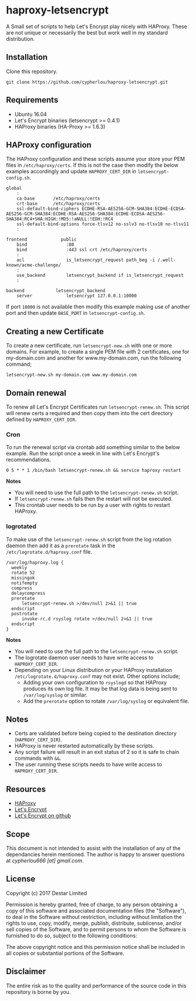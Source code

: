 # haproxy-letsencrypt
A Small set of scripts to help Let's Encrypt play nicely with HAProxy. These are not unique or necessarily the best but work well in my standard distribution.

## Installation
Clone this repository.

    git clone https://github.com/cypherlou/haproxy-letsencrypt.git

## Requirements
* Ubuntu 16.04
* Let's Encrypt binaries (letsencrypt >= 0.4.1)
* HAProxy binaries (HA-Proxy >= 1.6.3)

## HAProxy configuration
The HAProxy configuration and these scripts assume your store your PEM files in `/etc/haproxy/certs`. If this is not the case then modify the below examples accordingly and update `HAPROXY_CERT_DIR` in `letsencrypt-config.sh`.

    global
        :
        ca-base       /etc/haproxy/certs
        crt-base      /etc/haproxy/certs
        ssl-default-bind-ciphers ECDHE-RSA-AES256-GCM-SHA384:ECDHE-ECDSA-AES256-GCM-SHA384:ECDHE-RSA-AES256-SHA384:ECDHE-ECDSA-AES256-SHA384:RC4+SHA:HIGH:!MD5:!aNULL:!EDH:!RC4
        ssl-default-bind-options force-tlsv12 no-sslv3 no-tlsv10 no-tlsv11
        :

    frontend             public
        bind               :80
        bind               :443 ssl crt /etc/haproxy/certs
        :
        acl                is_letsencrypt_request path_beg -i /.well-known/acme-challenge/
        :
        use_backend        letsencrypt_backend if is_letsencrypt_request
        :

    backend            letsencrypt_backend
        server             letsencrypt 127.0.0.1:10000

If port `10000` is not available then modify this example making use of another port and then update `BASE_PORT` in `letsencrypt-config.sh`.

## Creating a new Certificate
To create a new certificate, run `letsencrypt-new.sh` with one or more domains. For example, to create a single PEM file with 2 certificates, one for my-domain.com and another for www<i></i>.my-domain.com, run the following command;

    letsencrypt-new.sh my-domain.com www.my-domain.com

## Domain renewal
To renew all Let's Encrypt Certificates run `letsencrypt-renew.sh`. This script will renew certs a required and then copy them into the cert directory defined by `HAPROXY_CERT_DIR`.

### Cron
To run the renewal script via crontab add something similar to the below example. Run the script once a week in line with Let's Encrypt's recommendations.

    0 5 * * 1 /bin/bash letsencrypt-renew.sh && service haproxy restart

**Notes**
* You will need to use the full path to the `letsencrypt-renew.sh` script.
* If `letsencrypt-renew.sh` fails then the restart will not be executed.
* This crontab user needs to be run by a user with rights to restart HAProxy.

### logrotated
To make use of the `letsencrypt-renew.sh` script from the log rotation daemon then add it as a `prerotate` task in the `/etc/logrotate.d/haproxy.conf` file.

    /var/log/haproxy.log {
      weekly
      rotate 52
      missingok
      notifempty
      compress
      delaycompress
      prerotate
          letsencrypt-renew.sh >/dev/null 2>&1 || true
      endscript
      postrotate
          invoke-rc.d rsyslog rotate >/dev/null 2>&1 || true
      endscript
    }

**Notes**
* You will need to use the full path to the `letsencrypt-renew.sh` script.
* The logrotate daemon user needs to have write access to `HAPROXY_CERT_DIR`.
* Depending on your Linux distribution or your HAProxy installation `/etc/logrotate.d/haproxy.conf` may not exist. Other options include;
  * Adding your own configuration to `rsyslogd` so that HAProxy produces its own log file. It may be that log data is being sent to `/var/log/syslog` or similar.
  * Add the `prerotate` option to rotate `/var/log/syslog` or equivalent file.

## Notes
* Certs are validated before being copied to the destination directory (`HAPROXY_CERT_DIR`).
* HAProxy is never restarted automatically by these scripts.
* Any script failure will result in an exit status of 2 so it is safe to chain commands with `&&`.
* The user running these scripts needs to have write access to `HAPROXY_CERT_DIR`.

## Resources
* [HAProxy](http://www.haproxy.org/)
* [Let's Encrypt](https://letsencrypt.org/)
* [Let's Encrypt on github](https://github.com/certbot/certbot)

## Scope
This document is not intended to assist with the installation of any of the dependancies herein mentioned. The author is happy to answer questions at *cypherlou666 [at] gmail.com*.

## License
Copyright (c) 2017 Destar Limited

Permission is hereby granted, free of charge, to any person obtaining a copy
of this software and associated documentation files (the "Software"), to deal
in the Software without restriction, including without limitation the rights
to use, copy, modify, merge, publish, distribute, sublicense, and/or sell
copies of the Software, and to permit persons to whom the Software is
furnished to do so, subject to the following conditions:

The above copyright notice and this permission notice shall be included in
all copies or substantial portions of the Software.

## Disclaimer
The entire risk as to the quality and performance of the source code in this repository is borne by you.
